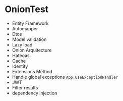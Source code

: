 # OnionTest

* Entity Framework
* Automapper
* Dtos
* Model validation
* Lazy load
* Onion Arquitecture
* Hateoas
* Cache
* Identity
* Extensions Method
* Handle global exceptions  ```App.UseExceptionHandler```
* JWT
* Filter results
* dependency injection
  
